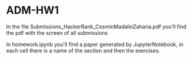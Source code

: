 # ADM-HW1

In the file Submissions_HackerRank_CosminMadalinZaharia.pdf you'll find the pdf with the screen of all submissions

In homework.ipynb you'll find a paper generated by JupyterNotebook, in each cell there is a name of the section and then the exercises. 
